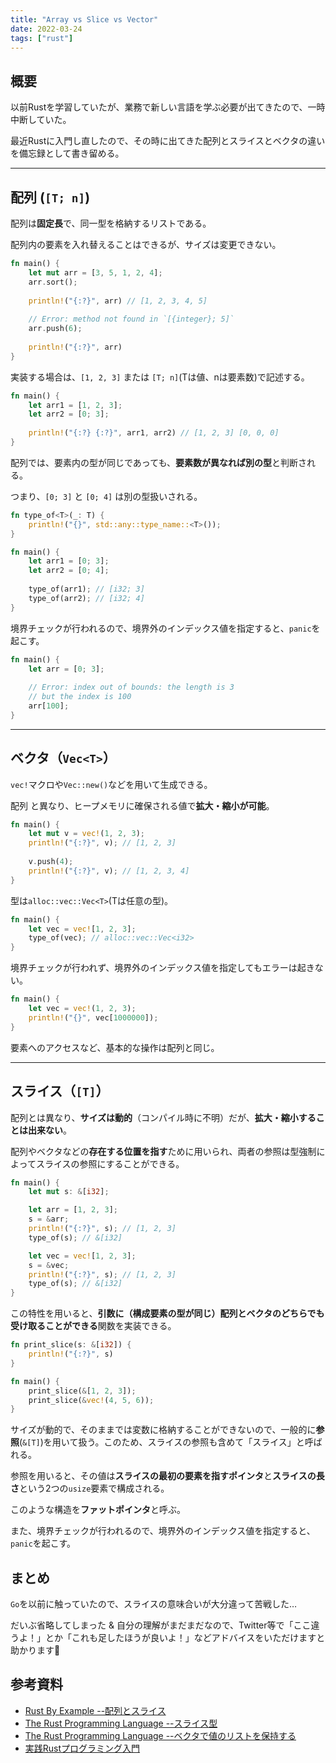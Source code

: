 ```yaml
---
title: "Array vs Slice vs Vector"
date: 2022-03-24
tags: ["rust"]
---
```

## 概要
以前Rustを学習していたが、業務で新しい言語を学ぶ必要が出てきたので、一時中断していた。

最近Rustに入門し直したので、その時に出てきた配列とスライスとベクタの違いを備忘録として書き留める。

---
## 配列 (`[T; n]`)
配列は**固定長**で、同一型を格納するリストである。

配列内の要素を入れ替えることはできるが、サイズは変更できない。
```rust
fn main() {
    let mut arr = [3, 5, 1, 2, 4];
    arr.sort();
   
    println!("{:?}", arr) // [1, 2, 3, 4, 5]
    
    // Error: method not found in `[{integer}; 5]`
    arr.push(6); 
   
    println!("{:?}", arr)
}
```

実装する場合は、`[1, 2, 3]` または `[T; n]`(Tは値、nは要素数)で記述する。
```rust
fn main() {
    let arr1 = [1, 2, 3];
    let arr2 = [0; 3];
   
    println!("{:?} {:?}", arr1, arr2) // [1, 2, 3] [0, 0, 0]
}
```

配列では、要素内の型が同じであっても、**要素数が異なれば別の型**と判断される。

つまり、`[0; 3]` と `[0; 4]` は別の型扱いされる。
```rust
fn type_of<T>(_: T) {
    println!("{}", std::any::type_name::<T>());
}

fn main() {
    let arr1 = [0; 3];
    let arr2 = [0; 4];
   
    type_of(arr1); // [i32; 3]
    type_of(arr2); // [i32; 4]
}
```

境界チェックが行われるので、境界外のインデックス値を指定すると、`panic`を起こす。
```rust
fn main() {
    let arr = [0; 3];
    
    // Error: index out of bounds: the length is 3 
    // but the index is 100
    arr[100]; 
}
```

---
## ベクタ（`Vec<T>`）
`vec!`マクロや`Vec::new()`などを用いて生成できる。

配列 と異なり、ヒープメモリに確保される値で**拡大・縮小が可能**。
```rust
fn main() {
    let mut v = vec!(1, 2, 3);
    println!("{:?}", v); // [1, 2, 3]
    
    v.push(4);
    println!("{:?}", v); // [1, 2, 3, 4]
}
```

型は`alloc::vec::Vec<T>`(Tは任意の型)。
```rust
fn main() {
    let vec = vec![1, 2, 3];
    type_of(vec); // alloc::vec::Vec<i32>
}
```

境界チェックが行われず、境界外のインデックス値を指定してもエラーは起きない。
```rust
fn main() {
    let vec = vec!(1, 2, 3);
    println!("{}", vec[1000000]);
}
```

要素へのアクセスなど、基本的な操作は配列と同じ。

---
## スライス（`[T]`）
配列とは異なり、**サイズは動的**（コンパイル時に不明）だが、**拡大・縮小することは出来ない**。

配列やベクタなどの**存在する位置を指す**ために用いられ、両者の参照は型強制によってスライスの参照にすることができる。

```rust
fn main() {
    let mut s: &[i32];

    let arr = [1, 2, 3];
    s = &arr;
    println!("{:?}", s); // [1, 2, 3]
    type_of(s); // &[i32]

    let vec = vec![1, 2, 3];
    s = &vec;
    println!("{:?}", s); // [1, 2, 3]
    type_of(s); // &[i32]
}
```

この特性を用いると、**引数に（構成要素の型が同じ）配列とベクタのどちらでも受け取ることができる**関数を実装できる。
```rust
fn print_slice(s: &[i32]) {
    println!("{:?}", s)
}

fn main() {
    print_slice(&[1, 2, 3]);
    print_slice(&vec!(4, 5, 6));
}
```

サイズが動的で、そのままでは変数に格納することができないので、一般的に**参照**(`&[T]`)を用いて扱う。このため、スライスの参照も含めて「スライス」と呼ばれる。

参照を用いると、その値は**スライスの最初の要素を指すポインタ**と**スライスの長さ**という2つの`usize`要素で構成される。

このような構造を**ファットポインタ**と呼ぶ。

また、境界チェックが行われるので、境界外のインデックス値を指定すると、`panic`を起こす。


## まとめ
`Go`を以前に触っていたので、スライスの意味合いが大分違って苦戦した…

だいぶ省略してしまった & 自分の理解がまだまだなので、Twitter等で「ここ違うよ！」とか「これも足したほうが良いよ！」などアドバイスをいただけますと助かります🙇

## 参考資料
- [Rust By Example --配列とスライス](https://doc.rust-jp.rs/rust-by-example-ja/primitives/array.html)
- [The Rust Programming Language --スライス型](https://doc.rust-jp.rs/book-ja/ch04-03-slices.html)
- [The Rust Programming Language --ベクタで値のリストを保持する](https://doc.rust-jp.rs/book-ja/ch08-01-vectors.html)
- [実践Rustプログラミング入門](https://www.shuwasystem.co.jp/book/9784798061702.html)

